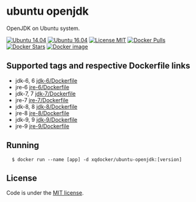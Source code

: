 # ubuntu openjdk

OpenJDK on Ubuntu system.

[![Ubuntu 14.04](https://img.shields.io/badge/ubuntu-14.04-brightgreen.svg)]()
[![Ubuntu 16.04](https://img.shields.io/badge/ubuntu-14.04-brightgreen.svg)]()
[![License MIT](https://img.shields.io/badge/license-MIT-blue.svg)]()
[![Docker Pulls](https://img.shields.io/docker/pulls/xqdocker/ubuntu-openjdk.svg)](https://hub.docker.com/r/xqdocker/ubuntu-openjdk/)
[![Docker Stars](https://img.shields.io/docker/stars/xqdocker/ubuntu-openjdk.svg)](https://hub.docker.com/r/xqdocker/ubuntu-openjdk/)
[![Docker image](https://images.microbadger.com/badges/image/xqdocker/ubuntu-openjdk.svg)](https://microbadger.com/images/xqdocker/ubuntu-openjdk)


## Supported tags and respective Dockerfile links

* jdk-6, 6 [jdk-6/Dockerfile](https://github.com/xqdocker/ubuntu-openjdk/blob/master/jdk-6/Dockerfile)
* jre-6 [jre-6/Dockerfile](https://github.com/xqdocker/ubuntu-openjdk/blob/master/jre-6/Dockerfile)
* jdk-7, 7 [jdk-7/Dockerfile](https://github.com/xqdocker/ubuntu-openjdk/blob/master/jdk-7/Dockerfile)
* jre-7 [jre-7/Dockerfile](https://github.com/xqdocker/ubuntu-openjdk/blob/master/jre-7/Dockerfile)
* jdk-8, 8 [jdk-8/Dockerfile](https://github.com/xqdocker/ubuntu-openjdk/blob/master/jdk-8/Dockerfile)
* jre-8 [jre-8/Dockerfile](https://github.com/xqdocker/ubuntu-openjdk/blob/master/jre-8/Dockerfile)
* jdk-9, 9 [jdk-9/Dockerfile](https://github.com/xqdocker/ubuntu-openjdk/blob/master/jdk-9/Dockerfile)
* jre-9 [jre-9/Dockerfile](https://github.com/xqdocker/ubuntu-openjdk/blob/master/jre-9/Dockerfile)

## Running

```
  $ docker run --name [app] -d xqdocker/ubuntu-openjdk:[version]
```

## License
Code is under the [MIT license](https://github.com/xqdocker/ubuntu-openjdk/blob/master/LICENSE).
